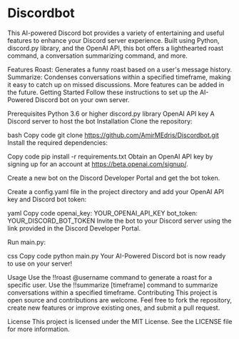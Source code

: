 # Discordbot
This AI-powered Discord bot provides a variety of entertaining and useful features to enhance your Discord server experience. Built using Python, discord.py library, and the OpenAI API, this bot offers a lighthearted roast command, a conversation summarizing command, and more.

Features
Roast: Generates a funny roast based on a user's message history.
Summarize: Condenses conversations within a specified timeframe, making it easy to catch up on missed discussions.
More features can be added in the future.
Getting Started
Follow these instructions to set up the AI-Powered Discord bot on your own server.

Prerequisites
Python 3.6 or higher
discord.py library
OpenAI API key
A Discord server to host the bot
Installation
Clone the repository:

bash
Copy code
git clone https://github.com/AmirMEdris/Discordbot.git
Install the required dependencies:

Copy code
pip install -r requirements.txt
Obtain an OpenAI API key by signing up for an account at https://beta.openai.com/signup/.

Create a new bot on the Discord Developer Portal and get the bot token.

Create a config.yaml file in the project directory and add your OpenAI API key and Discord bot token:

yaml
Copy code
openai_key: YOUR_OPENAI_API_KEY
bot_token: YOUR_DISCORD_BOT_TOKEN
Invite the bot to your Discord server using the link provided in the Discord Developer Portal.

Run main.py:

css
Copy code
python main.py
Your AI-Powered Discord bot is now ready to use on your server!

Usage
Use the !!roast @username command to generate a roast for a specific user.
Use the !!summarize [timeframe] command to summarize conversations within a specified timeframe.
Contributing
This project is open source and contributions are welcome. Feel free to fork the repository, create new features or improve existing ones, and submit a pull request.

License
This project is licensed under the MIT License. See the LICENSE file for more information.
